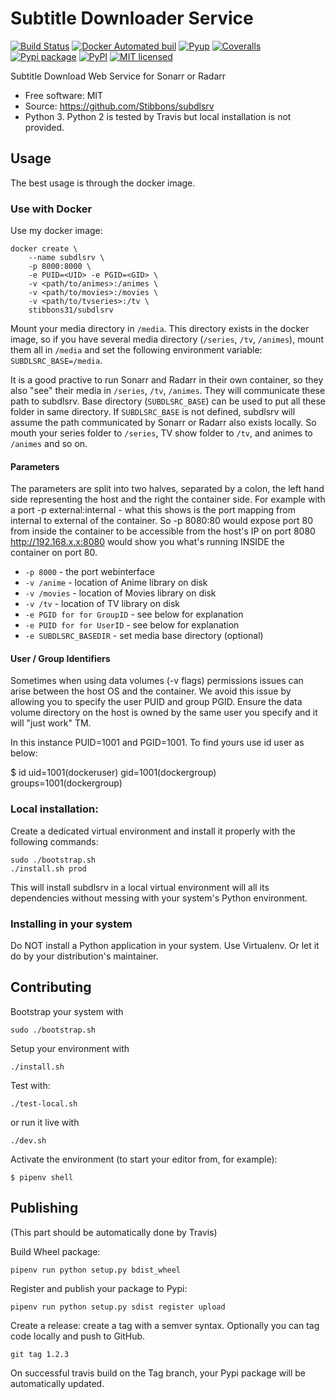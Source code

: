 # Subtitle Downloader Service

[![Build Status](https://travis-ci.org/Stibbons/subdlsrv.svg?branch=master)](https://travis-ci.org/Stibbons/subdlsrv)
[![Docker Automated buil](https://img.shields.io/docker/build/stibbons31/subdlsrv.svg)](https://hub.docker.com/r/stibbons31/subdlsrv/builds/)
[![Pyup](https://pyup.io/repos/github/Stibbons/subdlsrv/shield.svg)](https://pyup.io/repos/github/Stibbons/subdlsrv/)
[![Coveralls](https://coveralls.io/repos/github/Stibbons/subdlsrv/badge.svg)](https://coveralls.io/github/Stibbons/subdlsrv)
[![Pypi package](https://badge.fury.io/py/subdlsrv.svg)](https://pypi.python.org/pypi/subdlsrv/)
[![PyPI](https://img.shields.io/pypi/stibbons/subdlsrv.svg)](https://pypi.python.org/pypi/subdlsrv/)
[![MIT licensed](https://img.shields.io/badge/license-MIT-blue.svg)](./LICENSE)

Subtitle Download Web Service for Sonarr or Radarr

* Free software: MIT
* Source: https://github.com/Stibbons/subdlsrv
* Python 3. Python 2 is tested by Travis but local installation is not provided.


## Usage

The best usage is through the docker image.

### Use with Docker

Use my docker image:

```
docker create \
	--name subdlsrv \
	-p 8000:8000 \
	-e PUID=<UID> -e PGID=<GID> \
    -v <path/to/animes>:/animes \
	-v <path/to/movies>:/movies \
    -v <path/to/tvseries>:/tv \
	stibbons31/subdlsrv
```

Mount your media directory in `/media`. This directory exists in the docker image, so if you have
several media directory (`/series`, `/tv`, `/animes`), mount them all in `/media` and set the
following environment variable: `SUBDLSRC_BASE=/media`.

It is a good practive to run Sonarr and Radarr in their own container, so they also "see" their
media in `/series`, `/tv`, `/animes`. They will communicate these path to subdlsrv. Base directory
(`SUBDLSRC_BASE`) can be used to put all these folder in same directory. If `SUBDLSRC_BASE` is not
defined, subdlsrv will assume the path communicated by Sonarr or Radarr also exists locally. So
mouth your series folder to `/series`, TV show folder to `/tv`, and animes to `/animes` and so  on.

#### Parameters

The parameters are split into two halves, separated by a colon, the left hand side representing the host and the right the container side. For example with a port -p external:internal - what this shows is the port mapping from internal to external of the container. So -p 8080:80 would expose port 80 from inside the container to be accessible from the host's IP on port 8080 http://192.168.x.x:8080 would show you what's running INSIDE the container on port 80.


- `-p 8000` - the port webinterface
- `-v /anime` - location of Anime library on disk
- `-v /movies` - location of Movies library on disk
- `-v /tv` - location of TV library on disk
- `-e PGID for for GroupID` - see below for explanation
- `-e PUID for for UserID` - see below for explanation
- `-e SUBDLSRC_BASEDIR` - set media base directory (optional)

#### User / Group Identifiers

Sometimes when using data volumes (-v flags) permissions issues can arise between the host OS and
the container. We avoid this issue by allowing you to specify the user PUID and group PGID. Ensure
the data volume directory on the host is owned by the same user you specify and it will "just work"
TM.

In this instance PUID=1001 and PGID=1001. To find yours use id user as below:

  $ id <dockeruser>
    uid=1001(dockeruser) gid=1001(dockergroup) groups=1001(dockergroup)


### Local installation:

Create a dedicated virtual environment and install it properly with the following commands:

```
sudo ./bootstrap.sh
./install.sh prod
```

This will install subdlsrv in a local virtual environment will all its dependencies without messing
with your system's Python environment.

### Installing in your system

Do NOT install a Python application in your system. Use Virtualenv. Or let it do by your
distribution's maintainer.

## Contributing

Bootstrap your system with
```
sudo ./bootstrap.sh
```

Setup your environment with
```
./install.sh
```

Test with:
```
./test-local.sh
```

or run it live with
```
./dev.sh
```

Activate the environment (to start your editor from, for example):

```
$ pipenv shell
```

## Publishing

(This part should be automatically done by Travis)

Build Wheel package:

```
pipenv run python setup.py bdist_wheel
```

Register and publish your package to Pypi:

```
pipenv run python setup.py sdist register upload
```

Create a release: create a tag with a semver syntax. Optionally you can tag code locally and push
to GitHub.

```
git tag 1.2.3
```

On successful travis build on the Tag branch, your Pypi package will be automatically updated.
